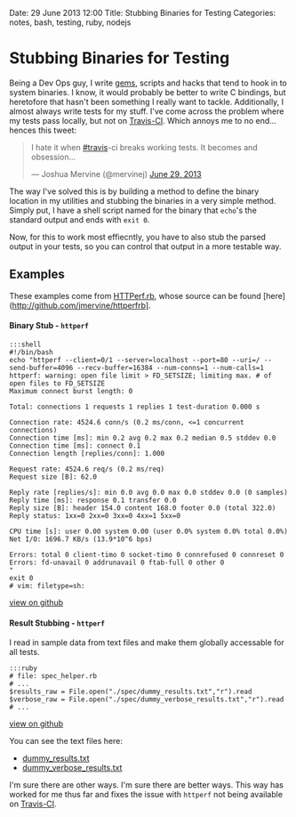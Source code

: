Date: 29 June 2013 12:00
Title: Stubbing Binaries for Testing
Categories: notes, bash, testing, ruby, nodejs

# Stubbing Binaries for Testing

Being a Dev Ops guy, I write [gems](/gems), scripts and hacks that tend to hook in to system binaries. I know, it would probably be better to write C bindings, but heretofore that hasn't been something I really want to tackle. Additionally, I almost always write tests for my stuff. I've come across the problem where my tests pass locally, but not on [Travis-CI](http://travis-ci.org). Which annoys me to no end... hences this tweet:

<blockquote class="twitter-tweet"><p>I hate it when <a href="https://twitter.com/search?q=%23travis&amp;src=hash">#travis</a>-ci breaks working tests. It becomes and obsession...</p>&mdash; Joshua Mervine (@mervinej) <a href="https://twitter.com/mervinej/statuses/351048894009966592">June 29, 2013</a></blockquote>
<script async src="//platform.twitter.com/widgets.js" charset="utf-8"></script>


The way I've solved this is by building a method to define the binary location in my utilities and stubbing the binaries in a very simple method. Simply put, I have a shell script named for the binary that `echo`'s the standard output and ends with `exit 0`. 

Now, for this to work most effiecntly, you have to also stub the parsed output in your tests, so you can control that output in a more testable way.

## Examples

These examples come from [HTTPerf.rb](/gems/httperfrb), whose source can be found [here](http://github.com/jmervine/httperfrb].

#### Binary Stub - `httperf`

    :::shell
    #!/bin/bash
    echo "httperf --client=0/1 --server=localhost --port=80 --uri=/ --send-buffer=4096 --recv-buffer=16384 --num-conns=1 --num-calls=1
    httperf: warning: open file limit > FD_SETSIZE; limiting max. # of open files to FD_SETSIZE
    Maximum connect burst length: 0

    Total: connections 1 requests 1 replies 1 test-duration 0.000 s

    Connection rate: 4524.6 conn/s (0.2 ms/conn, <=1 concurrent connections)
    Connection time [ms]: min 0.2 avg 0.2 max 0.2 median 0.5 stddev 0.0
    Connection time [ms]: connect 0.1
    Connection length [replies/conn]: 1.000

    Request rate: 4524.6 req/s (0.2 ms/req)
    Request size [B]: 62.0

    Reply rate [replies/s]: min 0.0 avg 0.0 max 0.0 stddev 0.0 (0 samples)
    Reply time [ms]: response 0.1 transfer 0.0
    Reply size [B]: header 154.0 content 168.0 footer 0.0 (total 322.0)
    Reply status: 1xx=0 2xx=0 3xx=0 4xx=1 5xx=0

    CPU time [s]: user 0.00 system 0.00 (user 0.0% system 0.0% total 0.0%)
    Net I/O: 1696.7 KB/s (13.9*10^6 bps)

    Errors: total 0 client-timo 0 socket-timo 0 connrefused 0 connreset 0
    Errors: fd-unavail 0 addrunavail 0 ftab-full 0 other 0
    "
    exit 0
    # vim: filetype=sh:

[view on github](https://github.com/jmervine/httperfrb/blob/master/spec/httperf)


#### Result Stubbing - `httperf`

I read in sample data from text files and make them globally accessable for all tests.

    :::ruby
    # file: spec_helper.rb
    # ...
    $results_raw = File.open("./spec/dummy_results.txt","r").read
    $verbose_raw = File.open("./spec/dummy_verbose_results.txt","r").read
    # ...

[view on github](https://github.com/jmervine/httperfrb/blob/master/spec/spec_helper.rb)

You can see the text files here:

* [dummy_results.txt](https://github.com/jmervine/httperfrb/blob/master/spec/dummy_results.txt)
* [dummy_verbose_results.txt](https://github.com/jmervine/httperfrb/blob/master/spec/dummy_verbose_results.txt)

I'm sure there are other ways. I'm sure there are better ways. This way has worked for me thus far and fixes the issue with `httperf` not being available on [Travis-CI](http://travis-ci.org).



